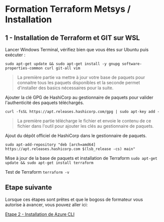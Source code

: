 # Formation Terraform Metsys / Installation

## 1 - Installation de Terraform et GIT sur WSL

Lancer Windows Terminal, vérifiez bien que vous êtes sur Ubuntu puis exécuter :

`sudo apt-get update && sudo apt-get install -y gnupg software-properties-common curl git-all vim`

> La première partie va mettre à jour votre base de paquets pour connaitre tous les paquets disponibles et la seconde permet d'installer des basics nécessaires pour la suite.

 Ajouter la clé GPG de HashiCorp au gestionnaire de paquets pour valider l'authenticité des paquets téléchargés.

`curl -fsSL https://apt.releases.hashicorp.com/gpg | sudo apt-key add -`

> La première partie télécharge le fichier et envoie le contenu de ce fichier dans l'outil pour ajouter les clés au gestionnaire de paquets.

Ajout du dépôt officiel de HashiCorp dans le gestionnaire de paquets.

`sudo apt-add-repository "deb [arch=amd64] https://apt.releases.hashicorp.com $(lsb_release -cs) main"`

Mise à jour de la base de paquets et installation de Terraform
`sudo apt-get update && sudo apt-get install terraform`

Test de Terraform
`terraform -v`

## Etape suivante
Lorsque ces étapes sont prêtes et que le bogoss de formateur vous autorise à avancer, vous pouvez aller ici:

[Etape 2 - Installation de Azure CLI](https://github.com/HeuScripts/Formation/tree/main/Installation/Etape-2)